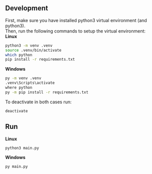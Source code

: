 ## Development
First, make sure you have installed python3 virtual environment (and python3).  
Then, run the following commands to setup the virtual environment:  
**Linux**  
```bash
python3 -m venv .venv
source .venv/bin/activate
which python
pip install -r requirements.txt
```
**Windows**  
```bash
py -m venv .venv
.venv\Scripts\activate
where python
py -m pip install -r requirements.txt
```

To deactivate in both cases run:  
```bash
deactivate
```
## Run  
**Linux**  
```bash
python3 main.py
```
**Windows**  
```bash
py main.py
```
